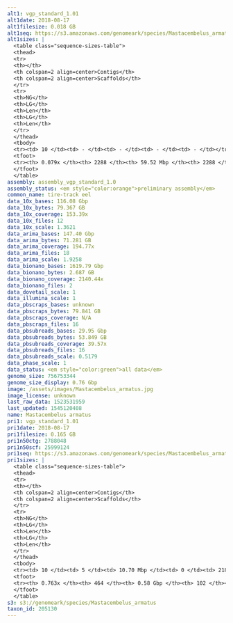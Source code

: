 ```yaml
---
alt1: vgp_standard_1.01
alt1date: 2018-08-17
alt1filesize: 0.018 GB
alt1seq: https://s3.amazonaws.com/genomeark/species/Mastacembelus_armatus/fMasArm1/assembly_vgp_standard_1.0/fMasArm1.alt.asm.20180817.fasta.gz
alt1sizes: |
  <table class="sequence-sizes-table">
  <thead>
  <tr>
  <th></th>
  <th colspan=2 align=center>Contigs</th>
  <th colspan=2 align=center>Scaffolds</th>
  </tr>
  <tr>
  <th>NG</th>
  <th>LG</th>
  <th>Len</th>
  <th>LG</th>
  <th>Len</th>
  </tr>
  </thead>
  <tbody>
  <tr><td> 10 </td><td> - </td><td> - </td><td> - </td><td> - </td></tr>  <tr><td> 20 </td><td> - </td><td> - </td><td> - </td><td> - </td></tr>  <tr><td> 30 </td><td> - </td><td> - </td><td> - </td><td> - </td></tr>  <tr><td> 40 </td><td> - </td><td> - </td><td> - </td><td> - </td></tr>  <tr style="background-color:#cccccc;"><td> 50 </td><td> - </td><td> - </td><td> - </td><td> - </td></tr>  <tr><td> 60 </td><td> - </td><td> - </td><td> - </td><td> - </td></tr>  <tr><td> 70 </td><td> - </td><td> - </td><td> - </td><td> - </td></tr>  <tr><td> 80 </td><td> - </td><td> - </td><td> - </td><td> - </td></tr>  <tr><td> 90 </td><td> - </td><td> - </td><td> - </td><td> - </td></tr>  <tr><td> 100 </td><td> - </td><td> - </td><td> - </td><td> - </td></tr>  </tbody>
  <tfoot>
  <tr><th> 0.079x </th><th> 2288 </th><th> 59.52 Mbp </th><th> 2288 </th><th> 59.52 Mbp </th></tr>
  </tfoot>
  </table>
assembly: assembly_vgp_standard_1.0
assembly_status: <em style="color:orange">preliminary assembly</em>
common_name: tire-track eel
data_10x_bases: 116.08 Gbp
data_10x_bytes: 79.367 GB
data_10x_coverage: 153.39x
data_10x_files: 12
data_10x_scale: 1.3621
data_arima_bases: 147.40 Gbp
data_arima_bytes: 71.281 GB
data_arima_coverage: 194.77x
data_arima_files: 18
data_arima_scale: 1.9258
data_bionano_bases: 1619.79 Gbp
data_bionano_bytes: 2.687 GB
data_bionano_coverage: 2140.44x
data_bionano_files: 2
data_dovetail_scale: 1
data_illumina_scale: 1
data_pbscraps_bases: unknown
data_pbscraps_bytes: 79.841 GB
data_pbscraps_coverage: N/A
data_pbscraps_files: 16
data_pbsubreads_bases: 29.95 Gbp
data_pbsubreads_bytes: 53.849 GB
data_pbsubreads_coverage: 39.57x
data_pbsubreads_files: 16
data_pbsubreads_scale: 0.5179
data_phase_scale: 1
data_status: <em style="color:green">all data</em>
genome_size: 756753344
genome_size_display: 0.76 Gbp
image: /assets/images/Mastacembelus_armatus.jpg
image_license: unknown
last_raw_data: 1523531959
last_updated: 1545120408
name: Mastacembelus armatus
pri1: vgp_standard_1.01
pri1date: 2018-08-17
pri1filesize: 0.165 GB
pri1n50ctg: 2788048
pri1n50scf: 25999124
pri1seq: https://s3.amazonaws.com/genomeark/species/Mastacembelus_armatus/fMasArm1/assembly_vgp_standard_1.0/fMasArm1.pri.asm.20180817.fasta.gz
pri1sizes: |
  <table class="sequence-sizes-table">
  <thead>
  <tr>
  <th></th>
  <th colspan=2 align=center>Contigs</th>
  <th colspan=2 align=center>Scaffolds</th>
  </tr>
  <tr>
  <th>NG</th>
  <th>LG</th>
  <th>Len</th>
  <th>LG</th>
  <th>Len</th>
  </tr>
  </thead>
  <tbody>
  <tr><td> 10 </td><td> 5 </td><td> 10.70 Mbp </td><td> 0 </td><td> 218.20 Mbp </td></tr>  <tr><td> 20 </td><td> 14 </td><td> 8.27 Mbp </td><td> 0 </td><td> 218.20 Mbp </td></tr>  <tr><td> 30 </td><td> 24 </td><td> 5.58 Mbp </td><td> 1 </td><td> 50.12 Mbp </td></tr>  <tr><td> 40 </td><td> 40 </td><td> 4.29 Mbp </td><td> 2 </td><td> 49.50 Mbp </td></tr>  <tr style="background-color:#cccccc;"><td> 50 </td><td> 62 </td><td style="background-color:#88ff88;"> 2.79 Mbp </td><td> 5 </td><td style="background-color:#88ff88;"> 26.00 Mbp </td></tr>  <tr><td> 60 </td><td> 101 </td><td> 1.53 Mbp </td><td> 8 </td><td> 21.45 Mbp </td></tr>  <tr><td> 70 </td><td> 174 </td><td> 0.63 Mbp </td><td> 11 </td><td> 18.45 Mbp </td></tr>  <tr><td> 80 </td><td> - </td><td> - </td><td> - </td><td> - </td></tr>  <tr><td> 90 </td><td> - </td><td> - </td><td> - </td><td> - </td></tr>  <tr><td> 100 </td><td> - </td><td> - </td><td> - </td><td> - </td></tr>  </tbody>
  <tfoot>
  <tr><th> 0.763x </th><th> 464 </th><th> 0.58 Gbp </th><th> 102 </th><th> 0.59 Gbp </th></tr>
  </tfoot>
  </table>
s3: s3://genomeark/species/Mastacembelus_armatus
taxon_id: 205130
---
```

